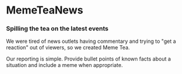 # MemeTeaNews
### Spilling the tea on the latest events 

We were tired of news outlets having commentary and trying to "get a reaction" out of viewers, so we created Meme Tea.

Our reporting is simple. Provide bullet points of known facts about a situation and include a meme when appropriate.
